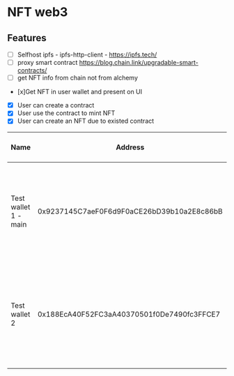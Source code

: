 # NFT web3 

## Features
  - [ ] Selfhost ipfs - ipfs-http-client - https://ipfs.tech/
  - [ ] proxy smart contract https://blog.chain.link/upgradable-smart-contracts/
  - [ ] get NFT info from chain not from alchemy
  - [x]Get NFT in user wallet and present on UI
  - [x] User can create a contract
  - [x] User use the contract to mint NFT
  - [x] User can create an NFT due to existed contract

| Name                 | Address                                    | Secret Recovery Phrase                                                           |
| -------------------- | ------------------------------------------ | -------------------------------------------------------------------------------- |
| Test wallet 1 - main | 0x9237145C7aeF0F6d9F0aCE26bD39b10a2E8c86bB | crunch snow timber bicycle suspect type light that mirror load bottom honey      |
| Test wallet 2        | 0x188EcA40F52FC3aA40370501f0De7490fc3FFCE7 | hire photo cube brother present fantasy dragon swap concert beyond update orient |